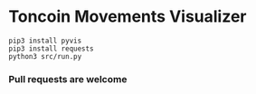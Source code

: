 # Toncoin Movements Visualizer
```
pip3 install pyvis
pip3 install requests
python3 src/run.py
```

### Pull requests are welcome

